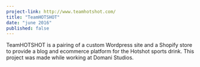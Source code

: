```yaml
---
project-link: http://www.teamhotshot.com/
title: "TeamHOTSHOT"
date: "june 2016"
published: false
---
```


TeamHOTSHOT is a pairing of a custom Wordpress site and a Shopify store to provide a blog and ecommerce platform for the Hotshot sports drink. This project was made while working at Domani Studios.
